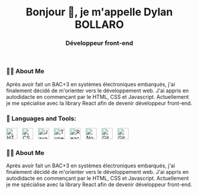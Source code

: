 <h1 align="center">Bonjour 👋, je m'appelle Dylan BOLLARO</h1>
<h3 align="center">Développeur front-end</h3>
<br />

### 🙋‍♂️ About Me

Après avoir fait un BAC+3 en systèmes électroniques embarqués, j'ai finalement décidé de m'orienter vers le développement web. J'ai appris en autodidacte en commençant par le HTML, CSS et Javascript. Actuellement je me spécialise avec la library React afin de devenir développeur front-end.
<br />

### 🚀 Languages and Tools:

<img align="left" alt="HTML" width="30px" style="padding-right:10px;" src="https://cdn.jsdelivr.net/gh/devicons/devicon/icons/html5/html5-plain.svg" />
<img align="left" alt="CSS" width="30px" style="padding-right:10px;" src="https://cdn.jsdelivr.net/gh/devicons/devicon/icons/css3/css3-plain.svg" />
<img align="left" alt="JavaScript" width="30px" style="padding-right:10px;" src="https://cdn.jsdelivr.net/gh/devicons/devicon/icons/javascript/javascript-plain.svg" />
<img align="left" alt="TypeScript" width="30px" style="padding-right:10px;" src="https://cdn.jsdelivr.net/gh/devicons/devicon/icons/typescript/typescript-plain.svg" />
<img align="left" alt="React" width="30px" style="padding-right:10px;" src="https://cdn.jsdelivr.net/gh/devicons/devicon/icons/react/react-original.svg" />
<img align="left" alt="NodeJS" width="30px" style="padding-right:10px;" src="https://cdn.jsdelivr.net/gh/devicons/devicon/icons/nodejs/nodejs-original.svg" />
<img align="left" alt="Git" width="30px" style="padding-right:10px;" src="https://cdn.jsdelivr.net/gh/devicons/devicon/icons/git/git-original.svg" />
<img align="left" alt="GitHub" width="30px" style="padding-right:10px;" src="https://cdn.jsdelivr.net/gh/devicons/devicon/icons/github/github-original.svg" />
<br /><br />

###  👨‍💻 About Me

Après avoir fait un BAC+3 en systèmes électroniques embarqués, j'ai finalement décidé de m'orienter vers le développement web. J'ai appris en autodidacte en commençant par le HTML, CSS et Javascript. Actuellement je me spécialise avec la library React afin de devenir développeur front-end.
<br />
